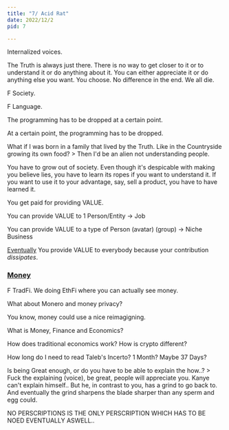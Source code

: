 ```yaml
---
title: "7/ Acid Rat"
date: 2022/12/2
pid: 7

---
```


Internalized voices. 

The Truth is always just there. There is no way to get closer to it or to understand it or do anything about it. You can either appreciate it or do anything else you want. You choose. No difference in the end. We all die. 



F Society.

F Language.

The programming has to be dropped at a certain point. 

At a certain point, the programming has to be dropped. 

What if I was born in a family that lived by the Truth. Like in the Countryside growing its own food? > Then I'd be an alien not understanding people. 

You have to grow out of society. Even though it's despicable with making you believe lies, you have to learn its ropes if you want to understand it. If you want to use it to your advantage, say, sell a product, you have to have learned it. 

You get paid for providing VALUE. 

You can provide VALUE to 1 Person/Entity -> Job

You can provide VALUE to a type of Person (avatar) (group) -> Niche Business

<u>Eventually</u> You provide VALUE to everybody because your contribution *dissipates*.

### <u>Money</u>

F TradFi. We doing EthFi where you can actually see money. 

What about Monero and money privacy? 

You know, money could use a nice reimagigning. 

What is Money, Finance and Economics?

How does traditional economics work? How is crypto different? 

How long do I need to read Taleb's Incerto? 1 Month? Maybe 37 Days? 



Is being Great enough, or do you have to be able to explain the how..? > Fuck the explaining (voice), be great, people will appreciate you. Kanye can't explain himself.. But he, in contrast to you, has a grind to go back to. And eventually the grind sharpens the blade sharper than any sperm and egg could. 

NO PERSCRIPTIONS IS THE ONLY PERSCRIPTION WHICH HAS TO BE NOED EVENTUALLY ASWELL.. 





